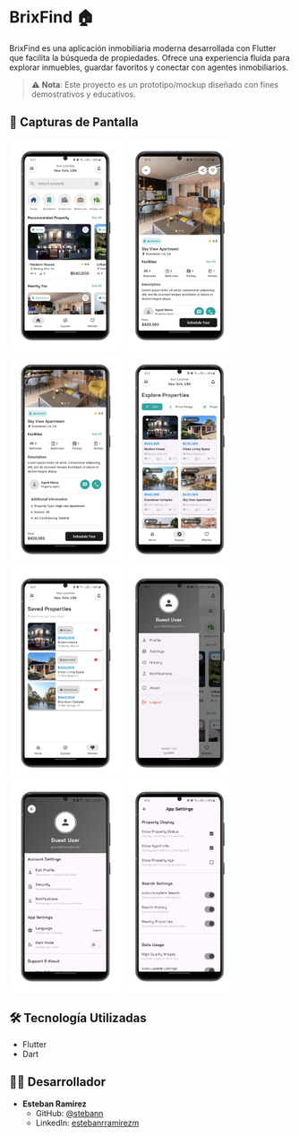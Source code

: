 # BrixFind 🏠

BrixFind es una aplicación inmobiliaria moderna desarrollada con Flutter que facilita la búsqueda de propiedades. Ofrece una experiencia fluida para explorar inmuebles, guardar favoritos y conectar con agentes inmobiliarios.

> ⚠️ **Nota**: Este proyecto es un prototipo/mockup diseñado con fines demostrativos y educativos.

## 📱 Capturas de Pantalla

<p float="left">
  <img src="assets/github-screenshots/galery1.png" width="200" />
  <img src="assets/github-screenshots/galery2.png" width="200" />
  <img src="assets/github-screenshots/galery3.png" width="200" />
  <img src="assets/github-screenshots/galery4.png" width="200" />
  <img src="assets/github-screenshots/galery5.png" width="200" />
  <img src="assets/github-screenshots/galery6.png" width="200" />
  <img src="assets/github-screenshots/galery7.png" width="200" />
  <img src="assets/github-screenshots/galery8.png" width="200" />
</p>

## 🛠️ Tecnología Utilizadas
- Flutter
- Dart

## 👨‍💻 Desarrollador

- **Esteban Ramirez**
  - GitHub: [@stebann](https://github.com/stebann)
  - LinkedIn: [estebanrramirezm](https://linkedin.com/in/estebanrramirezm)
